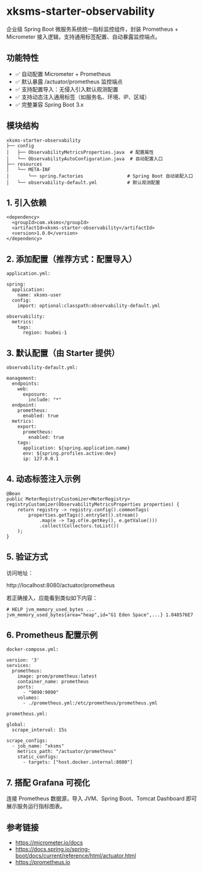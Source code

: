 # xksms-starter-observability

企业级 Spring Boot 微服务系统统一指标监控组件，封装 Prometheus + Micrometer 接入逻辑，支持通用标签配置、自动暴露监控端点。

## 功能特性

- ✅ 自动配置 Micrometer + Prometheus
- ✅ 默认暴露 /actuator/prometheus 监控端点
- ✅ 支持配置导入：无侵入引入默认观测配置
- ✅ 支持动态注入通用标签（如服务名、环境、IP、区域）
- ✅ 完整兼容 Spring Boot 3.x

## 模块结构

```
xksms-starter-observability
├── config
│   ├── ObservabilityMetricsProperties.java  # 配置属性
│   └── ObservabilityAutoConfiguration.java  # 自动配置入口
├── resources
│   └── META-INF
│       └── spring.factories                # Spring Boot 自动装配入口
│   └── observability-default.yml           # 默认观测配置
```

## 1. 引入依赖

```
<dependency>
  <groupId>com.xksms</groupId>
  <artifactId>xksms-starter-observability</artifactId>
  <version>1.0.0</version>
</dependency>
```

## 2. 添加配置（推荐方式：配置导入）

```
application.yml:

spring:
  application:
    name: xksms-user
  config:
    import: optional:classpath:observability-default.yml

observability:
  metrics:
    tags:
      region: huabei-1
```

## 3. 默认配置（由 Starter 提供）

```
observability-default.yml:

management:
  endpoints:
    web:
      exposure:
        include: "*"
  endpoint:
    prometheus:
      enabled: true
  metrics:
    export:
      prometheus:
        enabled: true
    tags:
      application: ${spring.application.name}
      env: ${spring.profiles.active:dev}
      ip: 127.0.0.1
```

## 4. 动态标签注入示例

```
@Bean
public MeterRegistryCustomizer<MeterRegistry> registryCustomizer(ObservabilityMetricsProperties properties) {
    return registry -> registry.config().commonTags(
        properties.getTags().entrySet().stream()
            .map(e -> Tag.of(e.getKey(), e.getValue()))
            .collect(Collectors.toList())
    );
}
```

## 5. 验证方式

访问地址：

http://localhost:8080/actuator/prometheus

若正确接入，应能看到类似如下内容：

```
# HELP jvm_memory_used_bytes ...
jvm_memory_used_bytes{area="heap",id="G1 Eden Space",...} 1.048576E7
```

## 6. Prometheus 配置示例

```
docker-compose.yml:

version: '3'
services:
  prometheus:
    image: prom/prometheus:latest
    container_name: prometheus
    ports:
      - "9090:9090"
    volumes:
      - ./prometheus.yml:/etc/prometheus/prometheus.yml

prometheus.yml:

global:
  scrape_interval: 15s

scrape_configs:
  - job_name: "xksms"
    metrics_path: "/actuator/prometheus"
    static_configs:
      - targets: ["host.docker.internal:8080"]
```

## 7. 搭配 Grafana 可视化

连接 Prometheus 数据源，导入 JVM、Spring Boot、Tomcat Dashboard 即可展示服务运行指标图表。

## 参考链接

- https://micrometer.io/docs
- https://docs.spring.io/spring-boot/docs/current/reference/html/actuator.html
- https://prometheus.io
